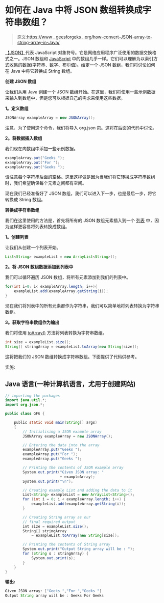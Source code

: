 # 如何在 Java 中将 JSON 数组转换成字符串数组？

> 原文:[https://www . geesforgeks . org/how-convert-JSON-array-to-string-array-in-Java/](https://www.geeksforgeeks.org/how-to-convert-json-array-to-string-array-in-java/)

[<u>【JSON】</u>](https://www.geeksforgeeks.org/javascript-json/)代表 JavaScript 对象符号。它是网络应用程序广泛使用的数据交换格式之一。JSON 数组和 [<u>JavaScript</u>](https://www.geeksforgeeks.org/introduction-to-javascript/) 中的数组几乎一样。它们可以理解为以索引方式收集的数据(字符串、数字、布尔值)。给定一个 JSON 数组，我们将讨论如何在 Java 中将它转换成 String 数组。

**创建 JSON 数组**

让我们从用 Java 创建一个 JSON 数组开始。在这里，我们将使用一些示例数据来输入到数组中，但是您可以根据自己的需求来使用这些数据。

**1。定义数组**

```java
JSONArray exampleArray = new JSONArray();
```

注意，为了使用这个命令，我们将导入 org.json 包。这将在后面的代码中讨论。

**2。将数据插入数组**

我们现在向数组中添加一些示例数据。

```java
exampleArray.put("Geeks ");
exampleArray.put("For ");
exampleArray.put("Geeks ");
```

请注意每个字符串后面的空格。这里这样做是因为当我们将它转换成字符串数组时，我们希望确保每个元素之间都有空间。

现在我们已经准备好了 JSON 数组，我们可以进入下一步，也是最后一步，将它转换成 String 数组。

**转换成字符串数组**

我们在这里使用的方法是，首先将所有的 JSON 数组元素插入到一个 [<u>列表</u>](https://www.geeksforgeeks.org/list-interface-java-examples/) 中，因为这样更容易将列表转换成数组。

**1。创建列表**

让我们从创建一个列表开始。

```java
List<String> exampleList = new ArrayList<String>();
```

**2。将 JSON 数组数据添加到列表中**

我们可以循环遍历 JSON 数组，将所有元素添加到我们的列表中。

```java
for(int i=0; i< exampleArray.length; i++){
    exampleList.add(exampleArray.getString(i));
}
```

现在我们将列表中的所有元素都作为字符串，我们可以简单地将列表转换为字符串数组。

**3。获取字符串数组作为输出**

我们将使用 [<u>toArray()</u>](https://www.geeksforgeeks.org/arraylist-toarray-method-in-java-with-examples/) 方法将列表转换为字符串数组。

```java
int size = exampleList.size();
String[] stringArray = exampleList.toArray(new String[size]);
```

这将把我们的 JSON 数组转换成字符串数组。下面提供了代码供参考。

实施:

## Java 语言(一种计算机语言，尤用于创建网站)

```java
// importing the packages
import java.util.*;
import org.json.*;

public class GFG {

    public static void main(String[] args)
    {
        // Initialising a JSON example array
        JSONArray exampleArray = new JSONArray();

        // Entering the data into the array
        exampleArray.put("Geeks ");
        exampleArray.put("For ");
        exampleArray.put("Geeks ");

        // Printing the contents of JSON example array
        System.out.print("Given JSON array: "
                         + exampleArray);
        System.out.print("\n");

        // Creating example List and adding the data to it
        List<String> exampleList = new ArrayList<String>();
        for (int i = 0; i < exampleArray.length; i++) {
            exampleList.add(exampleArray.getString(i));
        }

        // Creating String array as our
        // final required output
        int size = exampleList.size();
        String[] stringArray
            = exampleList.toArray(new String[size]);

        // Printing the contents of String array
        System.out.print("Output String array will be : ");
        for (String s : stringArray) {
            System.out.print(s);
        }
    }
}
```

**输出:**

```java
Given JSON array: ["Geeks ","For ","Geeks "]
Output String array will be : Geeks For Geeks
```